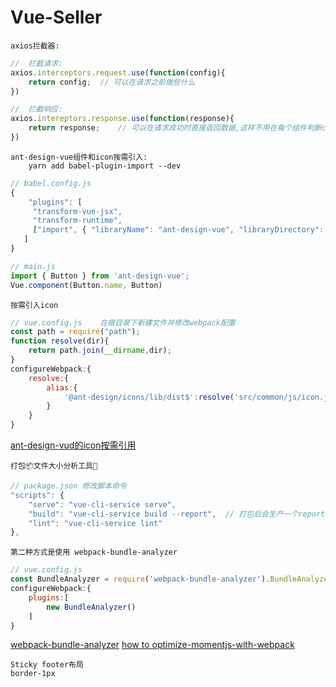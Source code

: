 # Vue-Seller
	
	axios拦截器:
```js
//	拦截请求:
axios.interceptors.request.use(function(config){
	return config;	// 可以在请求之前做些什么
})

// 	拦截响应:
axios.intereptors.response.use(function(response){
	return response;	// 可以在请求成功时直接返回数据,这样不用在每个组件判断code 
})
```
	ant-design-vue组件和icon按需引入:
		yarn add babel-plugin-import --dev
```js
// babel.config.js
{
	"plugins": [
     "transform-vue-jsx",
     "transform-runtime",
     ["import", { "libraryName": "ant-design-vue", "libraryDirectory": "es", "style": "css" }]
   ]
}
```
```js
// main.js
import { Button } from 'ant-design-vue';
Vue.component(Button.name, Button)
```
	按需引入icon
```js
// vue.config.js	在根目录下新建文件并修改webpack配置
const path = require("path");
function resolve(dir){
	return path.join(__dirname,dir);
}
configureWebpack:{
	resolve:{
		alias:{
			'@ant-design/icons/lib/dist$':resolve('src/common/js/icon.js')	// 然后在该文件下引入需要的icon图标
		}
	}
}
```
[ant-design-vud的icon按需引用](https://blog.csdn.net/weixin_44103733/article/details/106074717)

	打包📦文件大小分析工具🔧
```js
// package.json	修改脚本命令
"scripts": {
	"serve": "vue-cli-service serve",
	"build": "vue-cli-service build --report",	// 打包后会生产一个report.html文件
	"lint": "vue-cli-service lint"
},
```
	第二种方式是使用 webpack-bundle-analyzer
```js
// vue.config.js
const BundleAnalyzer = require('webpack-bundle-analyzer').BundleAnalyzerPlugin
configureWebpack:{
	plugins:[
		new BundleAnalyzer()
	]
}
```
[webpack-bundle-analyzer](https://www.npmjs.com/package/webpack-bundle-analyzer)
[how to optimize-momentjs-with-webpack](https://github.com/jmblog/how-to-optimize-momentjs-with-webpack)
	
	Sticky footer布局
	border-1px
	